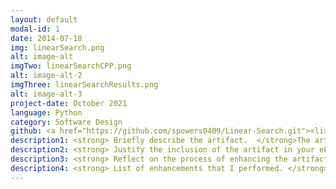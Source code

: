 ```yaml
---
layout: default
modal-id: 1
date: 2014-07-18
img: linearSearch.png
alt: image-alt
imgTwo: linearSearchCPP.png
alt: image-alt-2
imgThree: linearSearchResults.png
alt: image-alt-3
project-date: October 2021
language: Python
category: Software Design
github: <a href="https://github.com/spowers0409/Linear-Search.git"><li>Python Linear Search</li></a>
description1: <strong> Briefly describe the artifact.  </strong>The artifact that I have chosen is from CS-260 - Data Structures and Algorithms. In this artifact, we were tasked with creating an array of numbers, and then requesting user input to determine where at in the array that the indexed number lies. The changes that I want to make with this project is to recreate the program using Python as the language and coming up with the same results. Below you will see how the project was created using C++. As you can see, it was created and able to successfully run the project, but I did lack in commenting the code properly to what each portion of the project does or what it is supposed to do. 
description2: <strong> Justify the inclusion of the artifact in your ePortfolio. </strong>The reason I chose this artifact is because I enjoy creating programs in both C++ and Python, and while C++ has always been a strong language with a long history of usage, Python is a newer language with growing popularity all over the world. Python has a large community of developers backing up and creating new libraries everyday. Python is not only great for beginner developers, but is also highly scalable, portable, flexible and extensible and can be used for more advanced designs with applications in Machine Learning and Internet Of Things.
description3: <strong> Reflect on the process of enhancing the artifact. </strong> With the program being created in C++ originally, and me being familiar with Python as it was the first language that I taught myself before going back to school for Computer Science, I had not actually ever created this type of algorithm with Python. I went and learned a little about how lienar search algorithms are created with Python, and then implemented this design according to how the C++ program was designed. While maintaining the same layout with user input and how the array was set up, recreating the program with Python was rather simple and I was able to successfully run the program with identical results.
description4: <strong> List of enhancements that I performed. </strong> <ul><li>Converted code to Python</li><li>Created a search function to iterate through an array</li><li>Made an 'int' input to read user input as an integer</li><li>Print out the results of where in the array the user input is located</li></ul>
---
```

